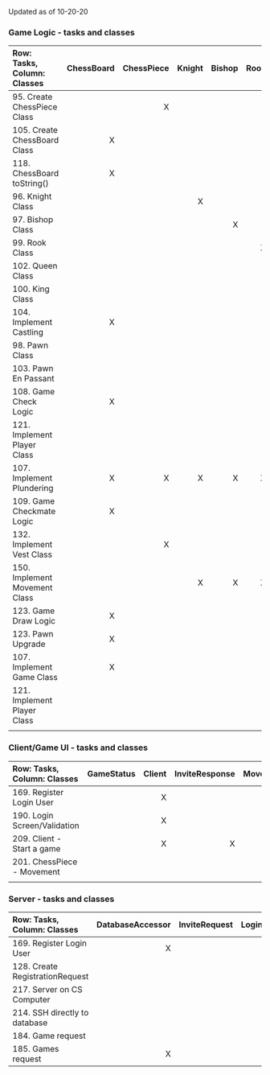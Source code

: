 Updated as of 10-20-20

### Game Logic - tasks and classes

| **Row: Tasks, Column: Classes** | ChessBoard | ChessPiece | Knight | Bishop | Rook | Queen | King | Pawn | Game | Player | Vest | Move | Piece Movement | Move History |
| :------------------------------ | ---------: | ---------: | -----: | -----: | ---: | ----: | ---: | ---: | ---: | -----: | ---: | ---: | -------------: | -----------: |
| 95. Create ChessPiece Class     |            |          X |        |        |      |       |      |      |      |        |      |      |                |              |
| 105. Create ChessBoard Class    |         X  |            |        |        |      |       |      |      |      |        |      |      |                |              |   
| 118. ChessBoard toString()      |         X  |            |        |        |      |       |      |      |      |        |      |      |                |              |
| 96. Knight Class                |            |            |     X  |        |      |       |      |      |      |        |      |      |              X |              |
| 97. Bishop Class                |            |            |        |      X |      |       |      |      |      |        |      |      |              X |              |
| 99. Rook Class                  |            |            |        |        |    X |       |      |      |      |        |      |      |              X |              |   
| 102. Queen Class                |            |            |        |        |      |     X |      |      |      |        |      |      |              X |              |   
| 100. King Class                 |            |            |        |        |      |       |    X |      |      |        |      |      |              X |              |   
| 104. Implement Castling         |          X |            |        |        |      |       |    X |      |      |        |      |      |              X |            X |   
| 98. Pawn Class                  |            |            |        |        |      |       |      |    X |      |        |      |      |              X |              |   
| 103. Pawn En Passant            |            |            |        |        |      |       |      |    X |      |        |      |      |              X |            X |   
| 108. Game Check Logic           |          X |            |        |        |      |       |    X |      |      |      X |      |      |                |            X |   
| 121. Implement Player Class     |            |            |        |        |      |       |      |      |      |      X |      |      |                |              |   
| 107. Implement Plundering       |          X |          X |      X |      X |    X |     X |    X |    X |      |        |    X |    X |                |              |     
| 109. Game Checkmate Logic       |          X |            |        |        |      |       |      |      |    X |      X |      |      |                |            X |   
| 132. Implement Vest Class       |            |          X |        |        |      |       |      |      |      |        |    X |      |                |              |
| 150. Implement Movement Class   |            |            |      X |      X |    X |     X |    X |    X |      |        |      |    X |              X |              |   
| 123. Game Draw Logic            |          X |            |        |        |      |       |      |      |      |        |      |      |                |            X |   
| 123. Pawn Upgrade               |          X |            |        |        |      |       |      |    X |      |        |      |      |                |              |   
| 107. Implement Game Class       |          X |            |        |        |      |       |      |      |    X |        |      |      |                |              |   
| 121. Implement Player Class     |            |            |        |        |      |       |      |      |    X |      X |      |      |                |              |
|                                 |            |            |        |        |      |       |      |      |      |        |      |      |                |              |

  
 ### Client/Game UI - tasks and classes
 
| **Row: Tasks, Column: Classes** | GameStatus | Client | InviteResponse | MoveResponse | RegistrationResponse | MatchHistory | Game | Player | User | LoginUI | LoginResponse | StartUI | ChessBoardUI | GameResponse | GamesResponse |
| :------------------------------ | ---------: | -----: | -------------: | -----------: | -------------------: | -----------: | ---: | -----: | ---: | -------:| ------------: | -------:| -----------: | ------------:| ------------: |
| 169. Register Login User        |            |      X |                |              |                      |              |      |        |    X |         |             X |         |              |              |               |
| 190. Login Screen/Validation    |            |      X |                |              |                      |              |      |        |      |       X |             X |         |              |              |               |
| 209. Client - Start a game      |            |      X |              X |              |                      |              |    X |      X |    X |       X |             X |       X |            X |            X |               |
| 201. ChessPiece - Movement      |            |        |                |              |                      |              |    X |        |      |         |               |         |            X |              |               |
|                                 |            |        |                |              |                      |              |      |        |      |         |               |         |              |              |               |


 ### Server - tasks and classes
 
 | **Row: Tasks, Column: Classes** | DatabaseAccessor | InviteRequest | LoginRequest | MoveRequest | RegistrationRequest | Server | ServerWorker | RemoteSSHConnector | GameRequest | GamesRequest |
 | :------------------------------ | ---------------: | ------------: | -----------: | ----------: | ------------------: | -----: | -----------: | -----------------: | ----------: | -----------: |
 | 169. Register Login User        |                X |               |            X |             |                   X |        |            X |                  X |             |              |
 | 128. Create RegistrationRequest |                  |               |              |             |                   X |        |              |                    |             |              |
 | 217. Server on CS Computer      |                  |               |              |             |                     |        |              |                  X |             |              |
 | 214. SSH directly to database   |                  |               |              |             |                     |        |              |                  X |             |              |
 | 184. Game request               |                  |               |              |             |                     |        |            X |                    |           X |              |
 | 185. Games request              |                X |               |              |             |                     |      X |            X |                  X |             |            X |